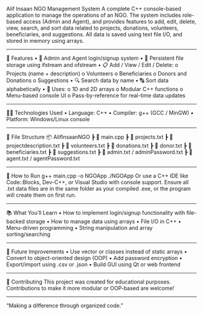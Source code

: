 Alif Insaan NGO Management System
A complete C++ console-based application to manage the operations of an NGO. The system includes role-based access (Admin and Agent), and provides features to add, edit, delete, view, search, and sort data related to projects, donations, volunteers, beneficiaries, and suggestions. All data is saved using text file I/O, and stored in memory using arrays.
________________________________________
🚀 Features
•	🔐 Admin and Agent login/signup system
•	📁 Persistent file storage using ifstream and ofstream
•	📋 Add / View / Edit / Delete:
o	Projects (name + description)
o	Volunteers
o	Beneficiaries
o	Donors and Donations
o	Suggestions
•	🔍 Search data by name
•	🔠 Sort data alphabetically
•	🧠 Uses:
o	1D and 2D arrays
o	Modular C++ functions
o	Menu-based console UI
o	Pass-by-reference for real-time data updates
________________________________________
🧑‍💻 Technologies Used
•	Language: C++
•	Compiler: g++ (GCC / MinGW)
•	Platform: Windows/Linux console
________________________________________
📂 File Structure
📦 AlifInsaanNGO
 ┣ 📄 main.cpp
 ┣ 📄 projects.txt
 ┣ 📄 projectdescription.txt
 ┣ 📄 volunteers.txt
 ┣ 📄 donations.txt
 ┣ 📄 donor.txt
 ┣ 📄 beneficiaries.txt
 ┣ 📄 suggestions.txt
 ┣ 📄 admin.txt / adminPassword.txt
 ┣ 📄 agent.txt / agentPassword.txt
________________________________________
🔧 How to Run
g++ main.cpp -o NGOApp
./NGOApp
Or use a C++ IDE like Code::Blocks, Dev-C++, or Visual Studio with console support.
Ensure all .txt data files are in the same folder as your compiled .exe, or the program will create them on first run.
________________________________________
📚 What You’ll Learn
•	How to implement login/signup functionality with file-backed storage
•	How to manage data using arrays
•	File I/O in C++
•	Menu-driven programming
•	String manipulation and array sorting/searching
________________________________________
🌱 Future Improvements
•	Use vector or classes instead of static arrays
•	Convert to object-oriented design (OOP)
•	Add password encryption
•	Export/import using .csv or .json
•	Build GUI using Qt or web frontend
________________________________________
🙌 Contributing
This project was created for educational purposes. Contributions to make it more modular or OOP-based are welcome!
________________________________________
“Making a difference through organized code.”
